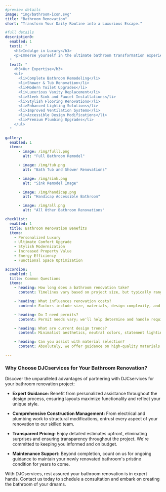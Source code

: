 ```yaml
---
#preview details
image: "img/bathroom-icon.svg"
title: "Bathroom Renovation"
short: "Transform Your Daily Routine into a Luxurious Escape."

#full details
description0:
  enabled: 1
  text1: "
    <h3>Indulge in Luxury</h3>
    <p>Immerse yourself in the ultimate bathroom transformation experience with DJCservices. Our meticulous bathroom renovation service is crafted to elevate both functionality and aesthetics, ensuring a space that exudes luxury and comfort. From concept to completion, our expert team handles every detail, guaranteeing a seamless journey to your dream bathroom. Whether you seek to boost your home's value, enhance energy efficiency, or simply indulge in stunning design, our tailored solutions promise to surpass all expectations.</p>
  "
  text2: "
    <h3>Our Expertise</h3>
    <ul>
      <li>Complete Bathroom Remodeling</li>
      <li>Shower & Tub Renovation</li>
      <li>Modern Toilet Upgrades</li>
      <li>Luxurious Vanity Replacement</li>
      <li>Sleek Sink and Faucet Installations</li>
      <li>Stylish Flooring Renovations</li>
      <li>Enhanced Lighting Solutions</li>
      <li>Improved Ventilation Systems</li>
      <li>Accessible Design Modifications</li>
      <li>Premium Plumbing Upgrades</li>
    </ul>
  "

gallery: 
  enabled: 1
  items:
      - image: /img/fulll.png
        alt: "Full Bathroom Remodel"

      - image: /img/tub.png
        alt: "Bath Tub and Shower Renovations"

      - image: /img/sink.png
        alt: "Sink Remodel Image"

      - image: /img/handicap.png
        alt: "Handicap Accessible Bathroom"

      - image: /img/all.png
        alt: "All Other Bathroom Renovations"          

checklist:
  enabled: 1
  title: Bathroom Renovation Benefits
  items:
    - Personalized Luxury
    - Ultimate Comfort Upgrade
    - Stylish Modernization
    - Increased Property Value
    - Energy Efficiency
    - Functional Space Optimization

accordion:
  enabled: 1
  title: Common Questions
  items:
    - heading: How long does a bathroom renovation take?
      content: Timelines vary based on project size, but typically range from 2 to 8 weeks.

    - heading: What influences renovation costs?
      content: Factors include size, materials, design complexity, and desired upgrades.

    - heading: Do I need permits?
      content: Permit needs vary; we'll help determine and handle requirements.

    - heading: What are current design trends?
      content: Minimalist aesthetics, neutral colors, statement lighting, and smart tech integration are in vogue.

    - heading: Can you assist with material selection?
      content: Absolutely, we offer guidance on high-quality materials that suit your style and budget.

---
```


### Why Choose DJCservices for Your Bathroom Renovation?

Discover the unparalleled advantages of partnering with DJCservices for your bathroom renovation project:

- **Expert Guidance:** Benefit from personalized assistance throughout the design process, ensuring layouts maximize functionality and reflect your unique style.

- **Comprehensive Construction Management:** From electrical and plumbing work to structural modifications, entrust every aspect of your renovation to our skilled team.

- **Transparent Pricing:** Enjoy detailed estimates upfront, eliminating surprises and ensuring transparency throughout the project. We're committed to keeping you informed and on budget.

- **Maintenance Support:** Beyond completion, count on us for ongoing guidance to maintain your newly renovated bathroom's pristine condition for years to come.

With DJCservices, rest assured your bathroom renovation is in expert hands. Contact us today to schedule a consultation and embark on creating the bathroom of your dreams.
